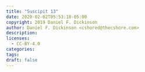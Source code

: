 ```yaml
---
title: "Suscipit 13"
date: 2020-02-02T05:53:18-05:00
copyright: 2019 Daniel F. Dickinson
author: Daniel F. Dickinson <cshored@thecshore.com>
description:
licenses:
  - CC-BY-4.0
categories:
tags:
draft: false
---
```

